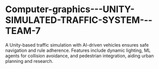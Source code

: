 # Computer-graphics---UNITY-SIMULATED-TRAFFIC-SYSTEM---TEAM-7
 A Unity-based traffic simulation with AI-driven vehicles ensures safe navigation and rule adherence. Features include dynamic lighting, ML agents for collision avoidance, and pedestrian integration, aiding urban planning and research.
